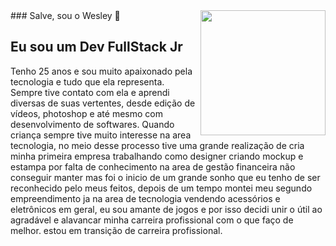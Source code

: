 <img align="right" width="200" height="200" src="[https://sm.ign.com/t/ign_br/screenshot/default/naruto-classico_vgyx.960.jpg](https://i.pinimg.com/736x/bf/8e/24/bf8e244e7cdbe565f8834c3b436d0f8d.jpg)](https://i.pinimg.com/originals/bf/8e/24/bf8e244e7cdbe565f8834c3b436d0f8d.jpg)">
### Salve, sou o Wesley 👋
<h2> Eu sou um Dev FullStack Jr </h2>
<p> Tenho 25 anos e sou muito apaixonado pela tecnologia e tudo que ela representa. Sempre tive contato com ela e aprendi diversas de suas vertentes, desde edição de vídeos, photoshop e até mesmo com desenvolvimento de softwares. Quando criança sempre tive muito interesse na area tecnologia, no meio desse processo tive uma grande realização de cria minha primeira empresa trabalhando como designer criando mockup e estampa por falta de conhecimento na area de gestão financeira não conseguir manter mas foi o inicio de um grande sonho que eu tenho de ser reconhecido pelo meus feitos, depois de um tempo montei meu segundo empreendimento ja na area de tecnologia vendendo acessórios e eletrônicos em geral, eu sou amante de jogos e por isso decidi unir o útil ao agradável e alavancar minha carreira profissional com o que faço de melhor. estou em transição de carreira profissional. </p>

